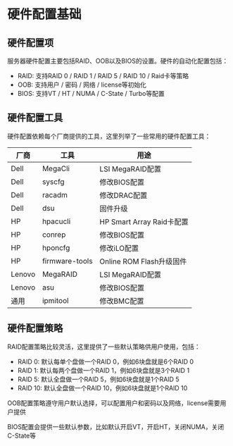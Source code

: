 # 硬件配置基础

## 硬件配置项

服务器硬件配置主要包括RAID、OOB以及BIOS的设置。硬件的自动化配置包括：

* RAID: 支持RAID 0 / RAID 1 / RAID 5 / RAID 10 / Raid卡等策略
* OOB: 支持用户 / 密码 / 网络 / license等初始化
* BIOS: 支持VT / HT / NUMA / C-State / Turbo等配置

## 硬件配置工具

硬件配置依赖每个厂商提供的工具，这里列举了一些常用的硬件配置工具：

厂商 | 工具 | 用途
--- | --- | ---
Dell | MegaCli | LSI MegaRAID配置
Dell | syscfg | 修改BIOS配置
Dell | racadm | 修改DRAC配置
Dell | dsu | 固件升级
HP | hpacucli | HP Smart Array Raid卡配置
HP | conrep | 修改BIOS配置
HP | hponcfg | 修改iLO配置
HP | firmware-tools | Online ROM Flash升级固件
Lenovo | MegaRAID | LSI MegaRAID配置
Lenovo | asu | 修改BIOS配置
通用 | ipmitool | 修改BMC配置

## 硬件配置策略

RAID配置策略比较灵活，这里提供了一些默认策略供用户使用，包括：

* RAID 0: 默认每单个盘做一个RAID 0，例如6块盘就是6个RAID 0
* RAID 1: 默认每两个盘做一个RAID 1，例如6块盘就是3个RAID 1
* RAID 5: 默认全盘做一个RAID 5，例如6块盘就是1个RAID 5
* RAID 10: 默认全盘做一个RAID 10，例如6块盘就是1个RAID 10

OOB配置策略遵守用户默认选择，可以配置用户和密码以及网络，license需要用户提供

BIOS配置会提供一些默认参数，比如默认开启VT，开启HT，关闭NUMA，关闭C-State等

